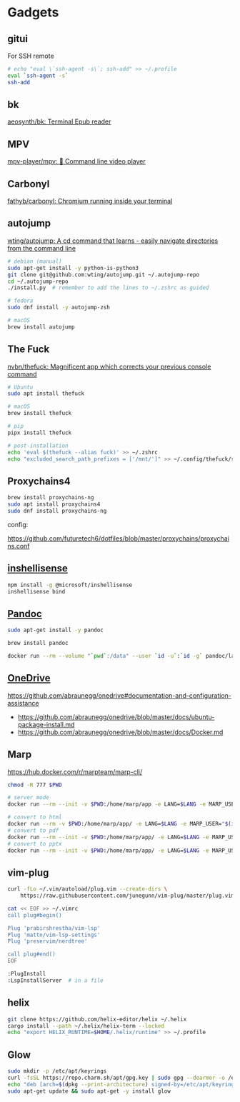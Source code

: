 # Gadgets

## gitui

For SSH remote

```bash
# echo "eval \`ssh-agent -s\`; ssh-add" >> ~/.profile
eval `ssh-agent -s`
ssh-add
```

## bk

[aeosynth/bk: Terminal Epub reader](https://github.com/aeosynth/bk)

## MPV

[mpv-player/mpv: 🎥 Command line video player](https://github.com/mpv-player/mpv)

## Carbonyl

[fathyb/carbonyl: Chromium running inside your terminal](https://github.com/fathyb/carbonyl)

## autojump

[wting/autojump: A cd command that learns - easily navigate directories from the command line](https://github.com/wting/autojump)

```bash
# debian (manual)
sudo apt-get install -y python-is-python3
git clone git@github.com:wting/autojump.git ~/.autojump-repo
cd ~/.autojump-repo
./install.py  # remember to add the lines to ~/.zshrc as guided

# fedora
sudo dnf install -y autojump-zsh

# macOS
brew install autojump
```

## The Fuck

[nvbn/thefuck: Magnificent app which corrects your previous console command](https://github.com/nvbn/thefuck)

```bash
# Ubuntu
sudo apt install thefuck

# macOS
brew install thefuck

# pip
pipx install thefuck

# post-installation
echo 'eval $(thefuck --alias fuck)' >> ~/.zshrc
echo "excluded_search_path_prefixes = ['/mnt/']" >> ~/.config/thefuck/settings.py  # WSL only
```

## Proxychains4

```bash
brew install proxychains-ng
sudo apt install proxychains4
sudo dnf install proxychains-ng
```

config:

https://github.com/futuretech6/dotfiles/blob/master/proxychains/proxychains.conf

## [inshellisense](https://github.com/microsoft/inshellisense)

```bash
npm install -g @microsoft/inshellisense
inshellisense bind
```

## [Pandoc](https://github.com/jgm/pandoc)

```bash
sudo apt-get install -y pandoc

brew install pandoc

docker run --rm --volume "`pwd`:/data" --user `id -u`:`id -g` pandoc/latex README.md -o README.pdf
```

## [OneDrive](https://github.com/abraunegg/onedrive)

https://github.com/abraunegg/onedrive#documentation-and-configuration-assistance

- https://github.com/abraunegg/onedrive/blob/master/docs/ubuntu-package-install.md
- https://github.com/abraunegg/onedrive/blob/master/docs/Docker.md

## Marp

https://hub.docker.com/r/marpteam/marp-cli/

```bash
chmod -R 777 $PWD

# server mode
docker run --rm --init -v $PWD:/home/marp/app -e LANG=$LANG -e MARP_USER="$(id -u):$(id -g)" -p 8080:8080 -p 37717:37717 marpteam/marp-cli -s .

# convert to html
docker run --rm -v $PWD:/home/marp/app/ -e LANG=$LANG -e MARP_USER="$(id -u):$(id -g)" marpteam/marp-cli slide-deck.md --allow-local-files
# convert to pdf
docker run --rm --init -v $PWD:/home/marp/app/ -e LANG=$LANG -e MARP_USER="$(id -u):$(id -g)" marpteam/marp-cli slide-deck.md --pdf --allow-local-files
# convert to pptx
docker run --rm --init -v $PWD:/home/marp/app/ -e LANG=$LANG -e MARP_USER="$(id -u):$(id -g)" marpteam/marp-cli slide-deck.md --pptx --allow-local-files
```

## vim-plug

```bash
curl -fLo ~/.vim/autoload/plug.vim --create-dirs \
    https://raw.githubusercontent.com/junegunn/vim-plug/master/plug.vim

cat << EOF >> ~/.vimrc
call plug#begin()

Plug 'prabirshrestha/vim-lsp'
Plug 'mattn/vim-lsp-settings'
Plug 'preservim/nerdtree'

call plug#end()
EOF

:PlugInstall
:LspInstallServer  # in a file
```

## helix

```bash
git clone https://github.com/helix-editor/helix ~/.helix
cargo install --path ~/.helix/helix-term --locked
echo "export HELIX_RUNTIME=$HOME/.helix/runtime" >> ~/.profile
```

## Glow

```bash
sudo mkdir -p /etc/apt/keyrings
curl -fsSL https://repo.charm.sh/apt/gpg.key | sudo gpg --dearmor -o /etc/apt/keyrings/charm.gpg
echo "deb [arch=$(dpkg --print-architecture) signed-by=/etc/apt/keyrings/charm.gpg] https://repo.charm.sh/apt/ * *" | sudo tee /etc/apt/sources.list.d/charm.list
sudo apt-get update && sudo apt-get -y install glow
```
